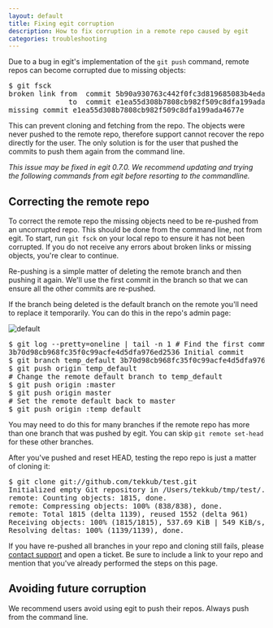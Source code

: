 ```yaml
---
layout: default
title: Fixing egit corruption
description: How to fix corruption in a remote repo caused by egit
categories: troubleshooting
---
```


Due to a bug in egit's implementation of the `git push` command, remote repos can become corrupted due to missing objects:

<pre class="terminal">$ git fsck
broken link from  commit 5b90a930763c442f0fc3d819685083b4eda69f8e
              to  commit e1ea55d308b7808cb982f509c8dfa199ada4677e
missing commit e1ea55d308b7808cb982f509c8dfa199ada4677e</pre>

This can prevent cloning and fetching from the repo.  The objects were never pushed to the remote repo, therefore support cannot recover the repo directly for the user.  The only solution is for the user that pushed the commits to push them again from the command line.

_This issue may be fixed in egit 0.7.0.  We recommend updating and trying the following commands from egit before resorting to the commandline._

Correcting the remote repo
--------------------------

To correct the remote repo the missing objects need to be re-pushed from an uncorrupted repo.  This should be done from the command line, not from egit.  To start, run `git fsck` on your local repo to ensure it has not been corrupted.  If you do not receive any errors about broken links or missing objects, you're clear to continue.

Re-pushing is a simple matter of deleting the remote branch and then pushing it again.  We'll use the first commit in the branch so that we can ensure all the other commits are re-pushed.

If the branch being deleted is the default branch on the remote you'll need to replace it temporarily.  You can do this in the repo's admin page:

![default](http://img.skitch.com/20100203-jm7pty6kf1c72yfksunyf5g5n9.jpg)

<pre class="terminal">$ git log --pretty=oneline | tail -n 1 <span class="comment"># Find the first commit</span>
3b70d98cb968fc35f0c99acfe4d5dfa976ed2536 Initial commit
$ git branch temp_default 3b70d98cb968fc35f0c99acfe4d5dfa976ed2536
$ git push origin temp_default
<span class="comment"># Change the remote default branch to temp_default</span>
$ git push origin :master
$ git push origin master
<span class="comment"># Set the remote default back to master</span>
$ git push origin :temp_default</pre>

You may need to do this for many branches if the remote repo has more than one branch that was pushed by egit.  You can skip `git remote set-head` for these other branches.

After you've pushed and reset HEAD, testing the repo repo is just a matter of cloning it:

<pre class="terminal">$ git clone git://github.com/tekkub/test.git
Initialized empty Git repository in /Users/tekkub/tmp/test/.git/
remote: Counting objects: 1815, done.
remote: Compressing objects: 100% (838/838), done.
remote: Total 1815 (delta 1139), reused 1552 (delta 961)
Receiving objects: 100% (1815/1815), 537.69 KiB | 549 KiB/s, done.
Resolving deltas: 100% (1139/1139), done.</pre>

If you have re-pushed all branches in your repo and cloning still fails, please [contact support](http://support.github.com) and open a ticket.  Be sure to include a link to your repo and mention that you've already performed the steps on this page.

Avoiding future corruption
--------------------------

We recommend users avoid using egit to push their repos.  Always push from the command line.